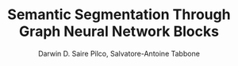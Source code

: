 ---
paperId: 26
author: Darwin D. Saire Pilco, Salvatore-Antoine Tabbone
publicationauthor: Saire Pilco, D. D. et al
title: Semantic Segmentation Through Graph Neural Network Blocks
pdf: --
poster: Poster_Darwin_Saire
alt: --
type: Poster
topic: Deep Learning
subtopic: Applications
link: 
conference: icml
year: 2020
tags: icml-2020
location: Virtual
---